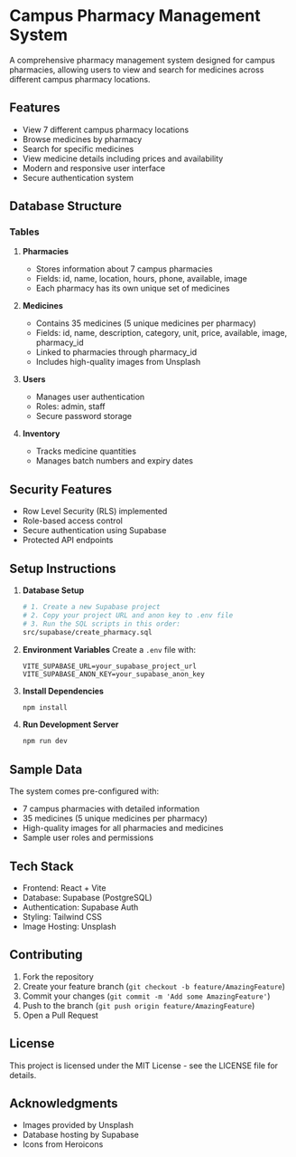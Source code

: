# Campus Pharmacy Management System

A comprehensive pharmacy management system designed for campus pharmacies, allowing users to view and search for medicines across different campus pharmacy locations.

## Features

- View 7 different campus pharmacy locations
- Browse medicines by pharmacy
- Search for specific medicines
- View medicine details including prices and availability
- Modern and responsive user interface
- Secure authentication system

## Database Structure

### Tables

1. **Pharmacies**
   - Stores information about 7 campus pharmacies
   - Fields: id, name, location, hours, phone, available, image
   - Each pharmacy has its own unique set of medicines

2. **Medicines**
   - Contains 35 medicines (5 unique medicines per pharmacy)
   - Fields: id, name, description, category, unit, price, available, image, pharmacy_id
   - Linked to pharmacies through pharmacy_id
   - Includes high-quality images from Unsplash

3. **Users**
   - Manages user authentication
   - Roles: admin, staff
   - Secure password storage

4. **Inventory**
   - Tracks medicine quantities
   - Manages batch numbers and expiry dates

## Security Features

- Row Level Security (RLS) implemented
- Role-based access control
- Secure authentication using Supabase
- Protected API endpoints

## Setup Instructions

1. **Database Setup**
   ```bash
   # 1. Create a new Supabase project
   # 2. Copy your project URL and anon key to .env file
   # 3. Run the SQL scripts in this order:
   src/supabase/create_pharmacy.sql
   ```

2. **Environment Variables**
   Create a `.env` file with:
   ```
   VITE_SUPABASE_URL=your_supabase_project_url
   VITE_SUPABASE_ANON_KEY=your_supabase_anon_key
   ```

3. **Install Dependencies**
   ```bash
   npm install
   ```

4. **Run Development Server**
   ```bash
   npm run dev
   ```

## Sample Data

The system comes pre-configured with:
- 7 campus pharmacies with detailed information
- 35 medicines (5 unique medicines per pharmacy)
- High-quality images for all pharmacies and medicines
- Sample user roles and permissions

## Tech Stack

- Frontend: React + Vite
- Database: Supabase (PostgreSQL)
- Authentication: Supabase Auth
- Styling: Tailwind CSS
- Image Hosting: Unsplash

## Contributing

1. Fork the repository
2. Create your feature branch (`git checkout -b feature/AmazingFeature`)
3. Commit your changes (`git commit -m 'Add some AmazingFeature'`)
4. Push to the branch (`git push origin feature/AmazingFeature`)
5. Open a Pull Request

## License

This project is licensed under the MIT License - see the LICENSE file for details.

## Acknowledgments

- Images provided by Unsplash
- Database hosting by Supabase
- Icons from Heroicons
